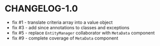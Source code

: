 # CHANGELOG-1.0

 - fix #1 - translate criteria array into a value object
 - fix #3 - add since annotations to classes and exceptions
 - fix #5 - replace `EntityManager` collaborator with `MetaData` component
 - fix #9 - complete coverage of `MetaData` component

